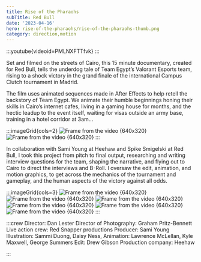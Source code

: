 ```yaml
---
title: Rise of the Pharaohs 
subTitle: Red Bull
date: '2023-04-16'
hero: rise-of-the-pharaohs/rise-of-the-pharaohs-thumb.png
category: direction,motion
---
```


:::youtube{videoid=PMLNXFTTfvk}
:::

Set and filmed on the streets of Cairo, this 15 minute documentary, created for Red Bull, tells the underdog tale of Team Egypt’s Valorant Esports team, rising to a shock victory in the grand finale of the international Campus Clutch tournament in Madrid.

The film uses animated sequences made in After Effects to help retell the backstory of Team Egypt. We animate their humble beginnings honing their skills in Cairo’s internet cafes, living in a gaming house for months, and the hectic leadup to the event itself, waiting for visas outside an army base, training in a hotel corridor at 3am…




:::imageGrid{cols=2}
![Frame from the video {640x320}](/static/images/rise-of-the-pharaohs/frame_48.jpg 'some title')
![Frame from the video {640x320}](/static/images/rise-of-the-pharaohs/frame_397.jpg '')
:::

In collaboration with Sami Young at Heehaw and Spike Smigelski at Red Bull, I took this project from pitch to final output, researching and writing interview questions for the team, shaping the narrative, and flying out to Cairo to direct the interviews and B-Roll. I oversaw the edit, animation, and motion graphics, to get across the mechanics of the tournament and gameplay, and the human aspects of the victory against all odds.

:::imageGrid{cols=3}
![Frame from the video {640x320}](/static/images/rise-of-the-pharaohs/frame_323.jpg '')
![Frame from the video {640x320}](/static/images/rise-of-the-pharaohs/frame_167.jpg '')
![Frame from the video {640x320}](/static/images/rise-of-the-pharaohs/frame_1600.jpg '')
![Frame from the video {640x320}](/static/images/rise-of-the-pharaohs/frame_13.jpg '')
![Frame from the video {640x320}](/static/images/rise-of-the-pharaohs/frame_1002.jpg '')
![Frame from the video {640x320}](/static/images/rise-of-the-pharaohs/frame_338.jpg '')
:::

:::crew
Director: Dan Lester
Director of Photography: Graham Pritz-Bennett
Live action crew: Red Snapper productions
Producer: Sami Young
Illustration: Sammi Duong, Daisy Ness,
Animation: Lawrence McLellan, Kyle Maxwell, George Summers 
Edit: Drew Gibson
Production company: Heehaw

:::